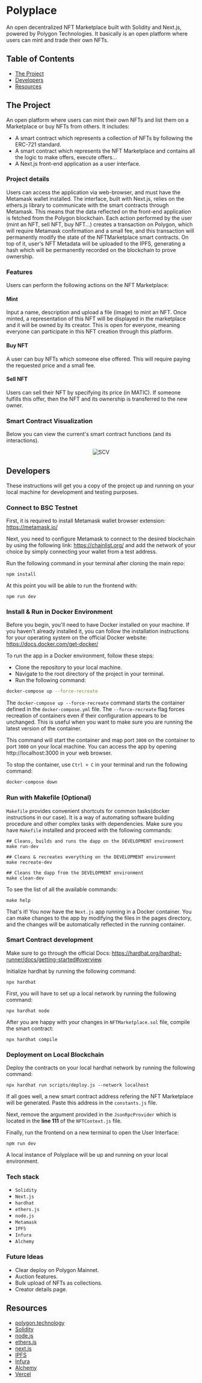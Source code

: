 

# Polyplace

An open decentralized NFT Marketplace built with Solidity and Next.js, powered by Polygon Technologies. It basically is an open platform where users can mint and trade their own NFTs.


## Table of Contents

- [The Project](#the-project)
- [Developers](#developers)
- [Resources](#resources)


## The Project

An open platform where users can mint their own NFTs and list them on a Marketplace or buy NFTs from others. It includes:

- A smart contract which represents a collection of NFTs by following the ERC-721 standard.
- A smart contract which represents the NFT Marketplace and contains all the logic to make offers, execute offers...
- A Next.js front-end application as a user interface.




### Project details

Users can access the application via web-browser, and must have the Metamask wallet installed. The interface, built with Next.js, relies on the ethers.js library to communicate with the smart contracts through Metamask. This means that the data reflected on the front-end application is fetched from the Polygon blockchain. Each action performed by the user (mint an NFT, sell NFT, buy NFT...) creates a transaction on Polygon, which will require Metamask confirmation and a small fee, and this transaction will permanently modify the state of the NFTMarketplace smart contracts. On top of it, user's NFT Metadata will be uploaded to the IPFS, generating a hash which will be permanently recorded on the blockchain to prove ownership.

### Features

Users can perform the following actions on the NFT Marketplace:

#### Mint

Input a name, description and upload a file (image) to mint an NFT. Once minted, a representation of this NFT will be displayed in the marketplace and it will be owned by its creator. This is open for everyone, meaning everyone can participate in this NFT creation through this platform. 

#### Buy NFT

A user can buy NFTs which someone else offered. This will require paying the requested price and a small fee.

#### Sell NFT

Users can sell their NFT by specifying its price (in MATIC). If someone fulfills this offer, then the NFT and its ownership is transferred to the new owner.

### Smart Contract Visualization

Below you can view the current's smart contract functions (and its interactions).

<p align="center">
<img src="/assets/NftViz.png" alt="SCV" title="Smart Contract Visualization">
</p>


## Developers

These instructions will get you a copy of the project up and running on your local machine for development and testing purposes.

### Connect to BSC Testnet

First, it is required to install Metamask wallet browser extension: https://metamask.io/

Next, you need to configure Metamask to connect to the desired blockchain by using the following link: https://chainlist.org/ and add the network of your choice  by simply connecting your wallet from a test address.


Run the following command in your terminal after cloning the main repo:

```shell
npm install
```

At this point you will be able to run the frontend with:

```shell
npm run dev
```

### Install & Run in Docker Environment

Before you begin, you'll need to have Docker installed on your machine. If you haven't already installed it, you can follow the installation instructions for your operating system on the official Docker website: https://docs.docker.com/get-docker/

To run the app in a Docker environment, follow these steps:

- Clone the repository to your local machine.
- Navigate to the root directory of the project in your terminal.
- Run the following command:

```sh
docker-compose up --force-recreate
```

The `docker-compose up --force-recreate` command starts the container defined in the `docker-compose.yml` file. The `--force-recreate` flag forces recreation of containers even if their configuration appears to be unchanged. This is useful when you want to make sure you are running the latest version of the container.

This command will start the container and map port `3000` on the container to port `3000` on your local machine. You can access the app by opening http://localhost:3000 in your web browser.

To stop the container, use `Ctrl + C` in your terminal and run the following command:

```sh
docker-compose down
```

### Run with Makefile (Optional)

`Makefile` provides convenient shortcuts for common tasks(docker instructions in our case). It is a way of automating software building procedure and other complex tasks with dependencies. Make sure you have `Makefile` installed and proceed with the following commands:

```shell
## Cleans, builds and runs the dapp on the DEVELOPMENT environment
make run-dev
```

```shell
## Cleans & recreates everything on the DEVELOPMENT environment
make recreate-dev
```

```shell
## Cleans the dapp from the DEVELOPMENT environment
make clean-dev
```

To see the list of all the available commands:

```shell
make help
```

That's it! You now have the `Next.js` app running in a Docker container. You can make changes to the app by modifying the files in the pages directory, and the changes will be automatically reflected in the running container.

### Smart Contract development

Make sure to go through the official Docs: https://hardhat.org/hardhat-runner/docs/getting-started#overview.

Initialize hardhat by running the following command:

```
npx hardhat
```

First, you will have to set up a local network by running the following command:

```
npx hardhat node
```

After you are happy with your changes in `NFTMarketplace.sol` file, compile the smart contract:

```
npx hardhat compile
```

### Deployment on Local Blockchain

Deploy the contracts on your local hardhat network by running the following command:

```
npx hardhat run scripts/deploy.js --network localhost
```

If all goes well, a new smart contract address refering the NFT Marketplace will be generated. Paste this address in the `constants.js` file.

Next, remove the argument provided in the `JsonRpcProvider` which is located in the __line 111__ of the `NFTContext.js` file.

Finally, run the frontend on a new terminal to open the User Interface:

```
npm run dev
```

A local instance of Polyplace will be up and running on your local environment.


### Tech stack

- `Solidity`
- `Next.js`
- `hardhat`
- `ethers.js`
- `node.js`
- `Metamask`
- `IPFS`
- `Infura`
- `Alchemy`

### Future Ideas

- Clear deploy on Polygon Mainnet. 
- Auction features.
- Bulk upload of NFTs as collections.
- Creator details page.


## Resources

- [polygon.technology](https://polygon.technology/)
- [Solidity](https://docs.soliditylang.org/en/v0.8.15/)
- [node.js](https://nodejs.org/)
- [ethers.js](https://docs.ethers.io/v5/)
- [next.js](https://nextjs.org/)
- [IPFS](https://ipfs.io/)
- [Infura](https://infura.io/)
- [Alchemy](https://www.alchemy.com/)
- [Vercel](https://vercel.com/docs)
